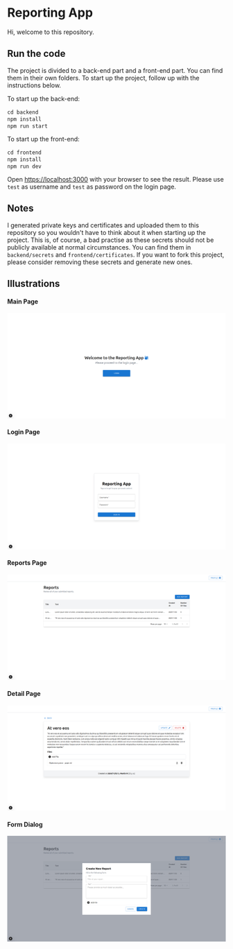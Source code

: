# Reporting App

Hi, welcome to this repository.

## Run the code

The project is divided to a back-end part and a front-end part. You can find them in their own folders. To start up the project, follow up with the instructions below.

To start up the back-end:

```
cd backend
npm install
npm run start
```

To start up the front-end:

```
cd frontend
npm install
npm run dev
```

Open [https://localhost:3000](https://localhost:3000) with your browser to see the result. Please use `test` as username and `test` as password on the login page.

## Notes

I generated private keys and certificates and uploaded them to this repository so you wouldn't have to think about it when starting up the project. This is, of course, a bad practise as these secrets should not be publicly available at normal circumstances. You can find them in `backend/secrets` and `frontend/certificates`. If you want to fork this project, please consider removing these secrets and generate new ones.

## Illustrations

#### Main Page

![main page](./illustrations/main.png)

#### Login Page

![login page](./illustrations/login.png)

#### Reports Page

![reports page](./illustrations/reports.png)

#### Detail Page

![detail page](./illustrations/detail.png)

#### Form Dialog

![form dialog](./illustrations/dialog.png)
